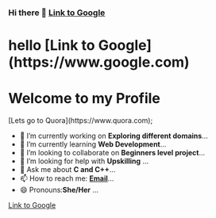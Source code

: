 ### Hi there 👋 [Link to Google](https://www.google.com)

<!--
**mansicoder/mansicoder** is a ✨ _special_ ✨ repository because its `README.md` (this file) appears on your GitHub profile.
Here are some ideas to get you started:-->
<h1>hello [Link to Google](https://www.google.com)</h1>
 
<h1>Welcome to my Profile</h2>
[Lets go to Quora](https://www.quora.com);

- 🔭 I’m currently working on **Exploring different domains**...
- 🌱 I’m currently learning **Web Development**...
- 👯 I’m looking to collaborate on **Beginners level project**...
- 🤔 I’m looking for help with **Upskilling** ...
- 💬 Ask me about **C and C++**...
- 📫 How to reach me: **[Email](mansicoder@gmail.com)**...
- 😄 Pronouns:**She/Her** ...
<!--- ⚡ Fun fact: **I become lazy sometime**...-->
[Link to Google](https://www.google.com)
